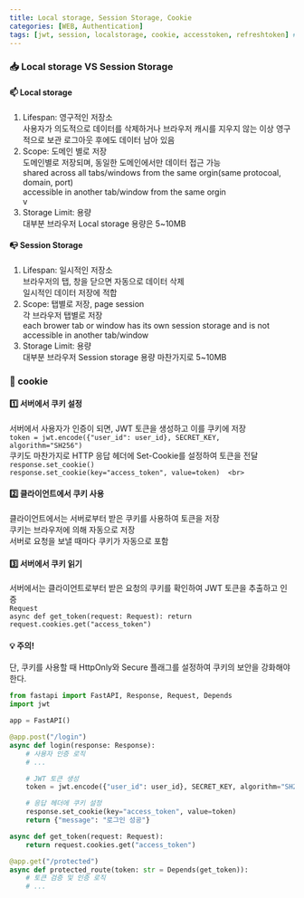 ```yaml
---
title: Local storage, Session Storage, Cookie
categories: [WEB, Authentication]
tags: [jwt, session, localstorage, cookie, accesstoken, refreshtoken] # TAG names should always be lowercase
---
```


### 📥 Local storage VS Session Storage

#### 📫 Local storage

1. Lifespan: 영구적인 저장소 <br>
   사용자가 의도적으로 데이터를 삭제하거나 브라우저 캐시를 지우지 않는 이상 영구적으로 보관
   로그아웃 후에도 데이터 남아 있음 <br>
2. Scope: 도메인 별로 저장 <br>
   도메인별로 저장되며, 동일한 도메인에서만 데이터 접근 가능 <br>
   shared across all tabs/windows from the same orgin(same protocoal, domain, port) <br>
   accessible in another tab/window from the same orgin <br>v
3. Storage Limit: 용량 <br>
   대부분 브라우저 Local storage 용량은 5~10MB <br>

#### 📭 Session Storage

1. Lifespan: 일시적인 저장소 <br>
   브라우저의 탭, 창을 닫으면 자동으로 데이터 삭제 <br>
   일시적인 데이터 저장에 적합 <br>
2. Scope: 탭별로 저장, page session <br>
   각 브라우저 탭별로 저장 <br>
   each brower tab or window has its own session storage and is not accessible in another tab/window <br>
3. Storage Limit: 용량 <br>
   대부분 브라우저 Session storage 용량 마찬가지로 5~10MB <br>

### 🍪 cookie

#### 1️⃣ 서버에서 쿠키 설정

서버에서 사용자가 인증이 되면, JWT 토큰을 생성하고 이를 쿠키에 저장 <br>
`token = jwt.encode({"user_id": user_id}, SECRET_KEY, algorithm="SH256")`<br>
쿠키도 마찬가지로 HTTP 응답 헤더에 Set-Cookie를 설정하여 토큰을 전달 <br>
`response.set_cookie()` <br>
`response.set_cookie(key="access_token", value=token)  <br>
`

#### 2️⃣ 클라이언트에서 쿠키 사용

클라이언트에서는 서버로부터 받은 쿠키를 사용하여 토큰을 저장 <br>
쿠키는 브라우저에 의해 자동으로 저장 <br>
서버로 요청을 보낼 때마다 쿠키가 자동으로 포함 <br>

#### 3️⃣ 서버에서 쿠키 읽기

서버에서는 클라이언트로부터 받은 요청의 쿠키를 확인하여 JWT 토큰을 추출하고 인증 <br>
`Request` <br>
`async def get_token(request: Request): return request.cookies.get("access_token")` <br>

#### 💡 주의!

단, 쿠키를 사용할 때 HttpOnly와 Secure 플래그를 설정하여 쿠키의 보안을 강화해야 한다. <br>

```python
from fastapi import FastAPI, Response, Request, Depends
import jwt

app = FastAPI()

@app.post("/login")
async def login(response: Response):
    # 사용자 인증 로직
    # ...

    # JWT 토큰 생성
    token = jwt.encode({"user_id": user_id}, SECRET_KEY, algorithm="SH256")

    # 응답 헤더에 쿠키 설정
    response.set_cookie(key="access_token", value=token)
    return {"message": "로그인 성공"}

async def get_token(request: Request):
    return request.cookies.get("access_token")

@app.get("/protected")
async def protected_route(token: str = Depends(get_token)):
    # 토큰 검증 및 인증 로직
    # ...

```
